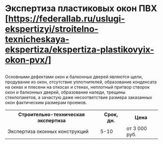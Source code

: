 # Экспертиза пластиковых окон ПВХ [https://federallab.ru/uslugi-ekspertizyi/stroitelno-texnicheskaya-ekspertiza/ekspertiza-plastikovyix-okon-pvx/]
## 
Основными дефектами окон и балконных дверей являются щели, продувание из окон, отсутствие уплотнителей, образование конденсата на окнах и плесени на откосах и стенах, неплотный притвор створок окон и балконных дверей, образование наледи, трещины стеклопакетов, а зачастую даже несоответствие размера заказанных окон фактическим размерам проемов.
<table>
<tbody>
<tr>
<th><span>Строительно-техническая экспертиза</span></th>
<th>Срок, дн.</th>
<th>Цена</th>
</tr>
<tr>
<td>Экспертиза оконных конструкций</td>
<td>5-10</td>
<td>от 3 000 руб.</td>
</tr>
</tbody>
</table>